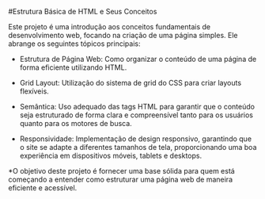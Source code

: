 #Estrutura Básica de HTML e Seus Conceitos

Este projeto é uma introdução aos conceitos fundamentais de desenvolvimento web, focando na criação de uma página simples. Ele abrange os seguintes tópicos principais:

- Estrutura de Página Web: Como organizar o conteúdo de uma página de forma eficiente utilizando HTML.

- Grid Layout: Utilização do sistema de grid do CSS para criar layouts flexíveis.

- Semântica: Uso adequado das tags HTML para garantir que o conteúdo seja estruturado de forma clara e compreensível tanto para os usuários quanto para os motores de busca.

- Responsividade: Implementação de design responsivo, garantindo que o site se adapte a diferentes tamanhos de tela, proporcionando uma boa experiência em dispositivos móveis, tablets e desktops.

*O objetivo deste projeto é fornecer uma base sólida para quem está começando a entender como estruturar uma página web de maneira eficiente e acessível.
